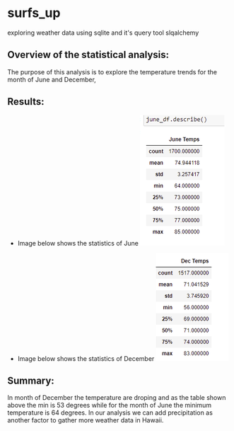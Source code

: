 # surfs_up
exploring weather data using sqlite and it's query tool slqalchemy

## Overview of the statistical analysis:
The purpose of this analysis is to explore the temperature trends for the month of June and December, 

##  Results:
 - Image below shows the statistics of June
   ![June screenshot](https://github.com/elzmanzi/surfs_up/blob/main/Resource/june_temps.PNG)
  
 - Image below shows the statistics of December
   ![Dec Screenshot](https://github.com/elzmanzi/surfs_up/blob/main/Resource/Dec_temps.PNG)

## Summary:
In month of December the temperature are droping and as the table shown above the min is 53 degrees while for the month of June the minimum temperature is 64 degrees.
In our analysis we can add precipitation as another factor to gather more weather data in Hawaii. 
